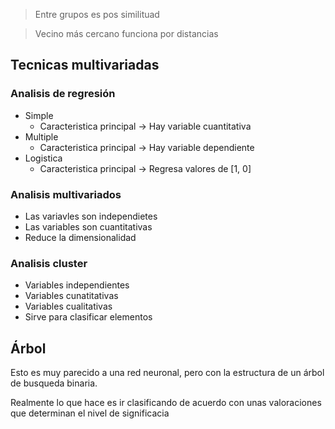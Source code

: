 > Entre grupos es pos similituad

> Vecino más cercano funciona por distancias

## Tecnicas multivariadas

### Analisis de regresión

- Simple
    - Caracteristica principal -> Hay variable cuantitativa
- Multiple
    - Caracteristica principal -> Hay variable dependiente
- Logistica
    - Caracteristica principal -> Regresa valores de [1, 0]

### Analisis multivariados

- Las variavles son independietes
- Las variables son cuantitativas
- Reduce la dimensionalidad

### Analisis cluster

- Variables independientes
- Variables cunatitativas
- Variables cualitativas
- Sirve para clasificar elementos

## Árbol

Esto es muy parecido a una red neuronal, pero con la estructura de un árbol de busqueda binaria.

Realmente lo que hace es ir clasificando de acuerdo con unas valoraciones que determinan el nivel de significacia
